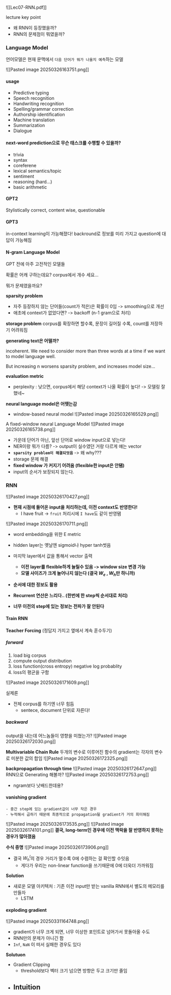 
![[Lec07-RNN.pdf]]


lecture key point
- 왜 RNN이 등장했을까?
- RNN의 문제점이 뭐였을까?


### Language Model
언어모델은 현재 문맥에서 `다음 단어가 뭐가 나올지 예측`하는 모델

![[Pasted image 20250326163751.png]]
#### usage
- Predictive typing
- Speech recognition
- Handwriting recognition
- Spelling/grammar correction
- Authorship identification
- Machine translation
- Summarization
- Dialogue


#### next-word prediction으로 무슨 태스크를 수행할 수 있을까?
- trivia
- syntax
- coreferene
- lexical semantics/topic
- sentiment
- reasoning (hard...)
- basic arithmetic


#### GPT2
Stylistically correct, content wise, questionable


#### GPT3
in-context learning이 가능해졌다!
backround로 정보를 미리 가지고 question에 대답이 가능해짐

#### N-gram Language Model
GPT 전에 아주 고전적인 모델들

확률은 어캐 구하는데요?
corpus에서 개수 세요...

뭐가 문제였을까요?

**sparsity problem**

- 자주 등장하지 않는 단어들(count가 적은)은 확률이 0임 -> smoothing으로 개선
- 애초에 context가 없었다면? -> backoff (n-1 gram으로 처리)

**storage problem**
corpus를 확장하면 할수록, 문장이 길어질 수록, count를 저장하기 어려워짐


**generating text은 어떨까?**

incoherent. We need to consider more than three words at a time if we want to model language well.

But increasing n worsens sparsity problem, and increases model size…

**evaluation metric**
- perplexity : 낮으면, corpus에서 해당 context가 나올 확률이 높다! -> 모델링 잘했네~

**neural language model은 어땟는감**

- window-based neural model
![[Pasted image 20250326165529.png]]


A fixed-window neural Language Model
![[Pasted image 20250326165738.png]]
- 가운데 단어가 아닌, 앞선 단어로 window input으로 넣는다!
- NER이랑 뭐가 다름? -> output이 실수였던 거랑 다르게 얘는 vector
- **`sparsity problem이 해결되엇음`** -> 왜 why???
- storage 문제 해결
- **fixed window 가 커지기 어려움 (flexible한 input은 안됌)**
- input의 순서가 보장되지 않는다.


### RNN
![[Pasted image 20250326170427.png]]
- **현재 시점에 들어온 input을 처리하는데, 이전 context도 반영한다!**
	- I have fruit -> `fruit` 처리시에 `I have`도 같이 반영됌

![[Pasted image 20250326170711.png]]

- word embedding을 위한 E metric
- hidden layer는 옛날엔 sigmoid나 hyper tanh썻음
- 마지막 layer에서 값을 통해서 vector 출력
	- **이전 layer를 flexible하게 늘릴수 있음 -> window size 변경 가능**
	- **모델 사이즈가 크게 늘어나지 않는다 (결국 $W_e$ , $W_h$만 하니까)**
- **순서에 대한 정보도 활용**

- **Recurrent 연산은 느리다.. (한번에 한 step씩 순서대로 처리)**
- **너무 이전의 step에 있는 정보는 전파가 잘 안된다**


#### Train RNN

**Teacher Forcing** (정답지 가지고 옆에서 계속 훈수두기)
##### forward
1. load big corpus 
2. compute output distribution
3. loss function(cross entropy)  negative log probablity
4. loss의 평균을 구함

![[Pasted image 20250326171609.png]]

실제론
- 전체 corpus를 하기엔 너무 힘듬
	- sentece, document 단위로 자른다!

##### backward

output을 내는데 어느놈들이 영향을 미쳤는가?
![[Pasted image 20250326172030.png]]


**Multivariable Chain Rule**
두개의 변수로 이루어진 함수의 gradient는 각자의 변수로 미분한 값의 합임
![[Pasted image 20250326172325.png]]

**backpropagation through time**
![[Pasted image 20250326172647.png]]
RNN으로 Generating 해볼까?
![[Pasted image 20250326172753.png]]
- ngram보다 낫배드한데용?
#### vanishing gradient
	- 중간 step에 있는 gradient값이 너무 작은 경우
	- 누적해서 곱하기 때문에 최종적으로 propagation될 gradient가 거의 희미해짐
![[Pasted image 20250326173535.png]]
![[Pasted image 20250326174101.png]]
**결국, long-term인 경우에 이전 맥락을 잘 반영하지 못하는 경우가 많아졌음**

**수식 증명**
![[Pasted image 20250326173906.png]]

- 결국 $W^l_h$의 경우 거리가 멀수록 0에 수렴하는 걸 확인할 수잇음
	- 게다가 우리는 non-linear function을 쓰기때문에 0에 더욱더 가까워짐

**Solution**
- 새로운 모델 아키텍처 : 기존 이전 input만 받는 vanilla RNN에서 별도의 메모리를 만들자 
	- LSTM

#### exploding gradient
![[Pasted image 20250331164748.png]]
- gradient가 너무 크게 되면, 너무 이상한 포인트로 넘어가서 못돌아올 수도
- RNN만의 문제가 아니긴 함
- `Inf`, `NaN` 이 떠서 실패한 경우도 있다

**Solutuon**
- Gradient Clipping
	- threshold보다 벡터 크기 넘으면 방향은 두고 크기만 줄임
- Intuition
	- 